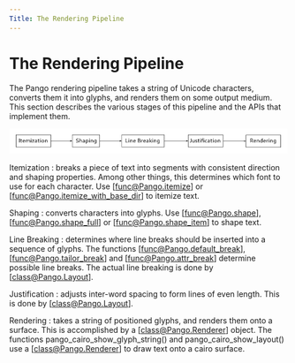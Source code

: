 ```yaml
---
Title: The Rendering Pipeline
---
```


# The Rendering Pipeline

The Pango rendering pipeline takes a string of Unicode characters, converts them
it into glyphs, and renders them on some output medium. This section describes the
various stages of this pipeline and the APIs that implement them.

<picture>
  <source srcset="pipeline-dark.png" media="(prefers-color-scheme: dark)">
  <img alt="Pango Rendering Pipeline" src="pipeline-light.png">
</picture>

Itemization
: breaks a piece of text into segments with consistent direction and shaping
  properties. Among other things, this determines which font to use for each
  character. Use [func@Pango.itemize] or [func@Pango.itemize_with_base_dir]
  to itemize text.

Shaping
: converts characters into glyphs. Use [func@Pango.shape],
  [func@Pango.shape_full] or [func@Pango.shape_item] to shape text.

Line Breaking
: determines where line breaks should be inserted into a sequence of glyphs.
  The functions [func@Pango.default_break], [func@Pango.tailor_break] and
  [func@Pango.attr_break] determine possible line breaks. The actual line
  breaking is done by [class@Pango.Layout].

Justification
: adjusts inter-word spacing to form lines of even length. This is done by
  [class@Pango.Layout].

Rendering
: takes a string of positioned glyphs, and renders them onto a surface.
  This is accomplished by a [class@Pango.Renderer] object. The functions
  pango_cairo_show_glyph_string() and pango_cairo_show_layout() use a
  [class@Pango.Renderer] to draw text onto a cairo surface.
